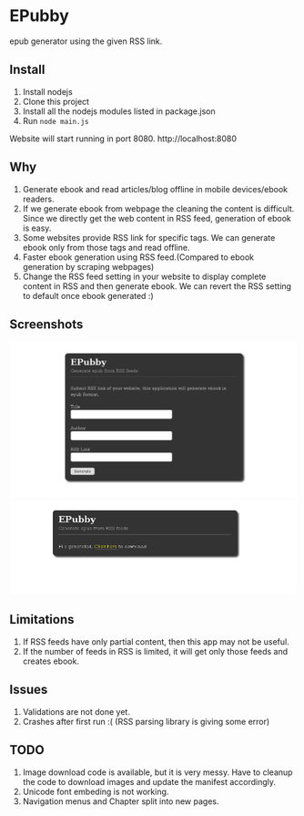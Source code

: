 # EPubby

epub generator using the given RSS link.

## Install

1. Install nodejs
2. Clone this project
2. Install all the nodejs modules listed in package.json
3. Run `node main.js`

Website will start running in port 8080. http://localhost:8080


## Why

1. Generate ebook and read articles/blog offline in mobile devices/ebook readers.
2. If we generate ebook from webpage the cleaning the content is difficult. Since we directly get the web content in RSS feed, generation of ebook is easy.
3. Some websites provide RSS link for specific tags. We can generate ebook only from those tags and read offline.
4. Faster ebook generation using RSS feed.(Compared to ebook generation by scraping webpages)
5. Change the RSS feed setting in your website to display complete content in RSS and then generate ebook. We can revert the RSS setting to default once ebook generated :) 

## Screenshots

![Homepage](https://github.com/aravindavk/jsfoo.epubby/raw/master/homepage.png)
![Result page](https://github.com/aravindavk/jsfoo.epubby/raw/master/result.png)

## Limitations

1. If RSS feeds have only partial content, then this app may not be useful.
2. If the number of feeds in RSS is limited, it will get only those feeds and creates ebook.

## Issues

1. Validations are not done yet.
2. Crashes after first run :( (RSS parsing library is giving some error)

## TODO

1. Image download code is available, but it is very messy. Have to cleanup the code to download images and update the manifest accordingly.
2. Unicode font embeding is not working. 
3. Navigation menus and Chapter split into new pages.
